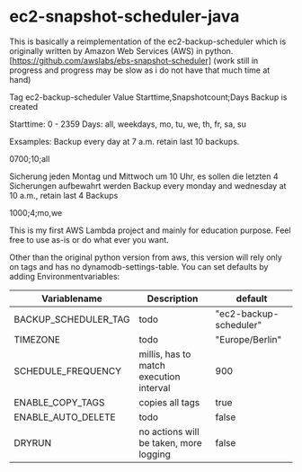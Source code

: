 # ec2-snapshot-scheduler-java

This is basically a reimplementation of the ec2-backup-scheduler which is originally written by Amazon Web Services (AWS) in python.
[https://github.com/awslabs/ebs-snapshot-scheduler]
(work still in progress and progress may be slow as i do not have that much time at hand)

Tag ec2-backup-scheduler Value Starttime,Snapshotcount;Days Backup is created

Starttime: 0 - 2359
Days: all, weekdays, mo, tu, we, th, fr, sa, su

Exsamples:
Backup every day at 7 a.m. retain last 10 backups.

  0700;10;all

Sicherung jeden Montag und Mittwoch um 10 Uhr, es sollen die letzten 4 Sicherungen aufbewahrt werden
Backup every monday and wednesday at 10 a.m., retain last 4 Backups 

  1000;4;mo,we




This is my first AWS Lambda project and mainly for education purpose. Feel free to use as-is or do what ever you want.

Other than the original python version from aws, this version will rely only on tags and has no dynamodb-settings-table.
You can set defaults by adding Environmentvariables:

Variablename|Description|default
---|---|---
BACKUP_SCHEDULER_TAG|todo|"ec2-backup-scheduler"
TIMEZONE|todo|"Europe/Berlin"
SCHEDULE_FREQUENCY|millis, has to match execution interval|900
ENABLE_COPY_TAGS|copies all tags|true
ENABLE_AUTO_DELETE|todo|false
DRYRUN|no actions will be taken, more logging|false
